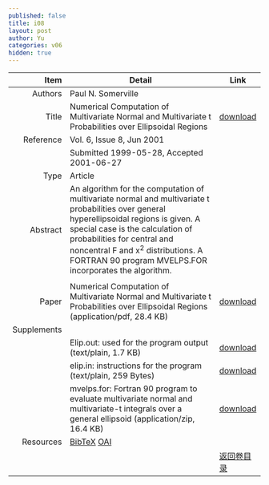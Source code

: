 ```yaml
---
published: false
title: i08
layout: post
author: Yu
categories: v06
hidden: true
---
```


| Item | Detail | Link |
|---:|---|---|
| Authors | Paul N. Somerville| |
| Title |Numerical Computation of Multivariate Normal and Multivariate t Probabilities over Ellipsoidal Regions | [download](http://www.jstatsoft.org/v06/i08/paper) |
| Reference |Vol. 6, Issue 8, Jun 2001 | |
| | Submitted 1999-05-28, Accepted 2001-06-27| | 
| Type | Article| |
| Abstract | An algorithm for the computation of multivariate normal and multivariate t probabilities over general hyperellipsoidal regions is given. A special case is the calculation of probabilities for central and noncentral F and x<sup>2</sup> distributions. A FORTRAN 90 program MVELPS.FOR incorporates the algorithm. | |
 | |
| Paper | Numerical Computation of Multivariate Normal and Multivariate t Probabilities over Ellipsoidal Regions  (application/pdf, 28.4 KB)| [download](http://www.jstatsoft.org/v06/i08/paper) |
| Supplements | | |
| |Elip.out: used for the program output  (text/plain, 1.7 KB)|  [download](http://www.jstatsoft.org/v06/i08/supp/1) |
| |elip.in: instructions for the program  (text/plain, 259 Bytes)|  [download](http://www.jstatsoft.org/v06/i08/supp/2) |
| |mvelps.for: Fortran 90 program to evaluate multivariate normal and multivariate-t integrals over a general ellipsoid  (application/zip, 16.4 KB)|  [download](http://www.jstatsoft.org/v06/i08/supp/3) |
| Resources | [BibTeX](http://www.jstatsoft.org/v06/i08/bibtex) [OAI](http://www.jstatsoft.org/oai?verb=GetRecord&identifier=oai.jstatsoft/v06/i08&prefix=oai_dc)| |
| |  | [返回卷目录]({{site.baseurl}}/volume/v06.html) |